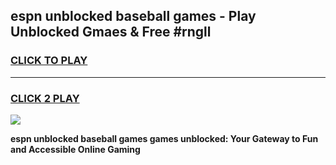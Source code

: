 
## espn unblocked baseball games - Play Unblocked Gmaes & Free #rngll
<h3>
<a href="https://news.freeplayer.one?title=espn_unblocked_baseball_games&ref=24F">CLICK TO PLAY</a></h3>
<hr>

<h3>
<a href="https://news.freeplayer.one?title=espn_unblocked_baseball_games&ref=24F">CLICK 2 PLAY</a>
  
</h3>

<a href="https://news.freeplayer.one?title=espn_unblocked_baseball_games&ref=24F/"><img src="https://clearcache.store/games.png"></a>


**espn unblocked baseball games games unblocked: Your Gateway to Fun and Accessible Online Gaming**
